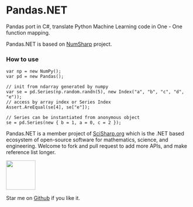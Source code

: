 # Pandas.NET
Pandas port in C#, translate Python Machine Learning code in One - One function mapping.

Pandas.NET is based on [NumSharp](https://github.com/Oceania2018/NumSharp) project.

### How to use

```
var np = new NumPy();
var pd = new Pandas();
```

```
// init from ndarray generated by numpy
var se = pd.Series(np.random.randn(5), new Index("a", "b", "c", "d", "e"));
// access by array index or Series Index
Assert.AreEqual(se[4], se["e"]);
            
// Series can be instantiated from anonymous object
se = pd.Series(new { b = 1, a = 0, c = 2 });
```

Pandas.NET is a member project of [SciSharp.org](https://github.com/SciSharp) which is the .NET based ecosystem of open-source software for mathematics, science, and engineering.
Welcome to fork and pull request to add more APIs, and make reference list longer.

<img src="https://avatars3.githubusercontent.com/u/44989469?s=200&v=4" width="80">

Star me on [Github](https://github.com/SciSharp/Pandas.NET) if you like it.